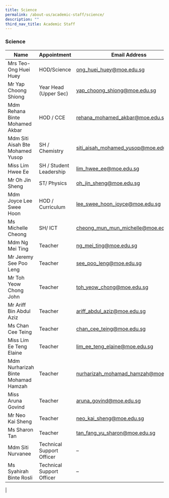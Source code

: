 ```yaml
---
title: Science
permalink: /about-us/academic-staff/science/
description: ""
third_nav_title: Academic Staff
---
```

### **Science**

| Name | Appointment | Email Address |
|---|---|---|
| Mrs Teo- Ong Huei Huey | HOD/Science |   [ong_huei_huey@moe.edu.sg](mailto:ong_huei_huey@moe.edu.sg) |
| Mr Yap Choong Shiong | Year Head (Upper Sec) |   [yap_choong_shiong@moe.edu.sg](mailto:yap_choong_shiong@moe.edu.sg) |
| Mdm Rehana Binte Mohamed Akbar | HOD / CCE |   [rehana_mohamed_akbar@moe.edu.sg](mailto:rehana_mohamed_akbar@moe.edu.sg) |
| Mdm Siti Aisah Bte Mohamed Yusop | SH / Chemistry |   [siti_aisah_mohamed_yusop@moe.edu.sg](mailto:siti_aisah_mohamed_yusop@moe.edu.sg) |
| Miss Lim Hwee Ee |  SH / Student Leadership | [lim_hwee_ee@moe.edu.sg](mailto:lim_hwee_ee@moe.edu.sg) |
| Mr Oh Jin Sheng | ST/ Physics |   [oh_jin_sheng@moe.edu.sg](mailto:oh_jin_sheng@moe.edu.sg) |
| Mdm Joyce Lee Swee Hoon |  HOD / Curriculum | [lee_swee_hoon_joyce@moe.edu.sg](mailto:lee_swee_hoon_joyce@moe.edu.sg) |
| Ms Michelle Cheong | SH/ ICT | [cheong_mun_mun_michelle@moe.edu.sg](mailto:cheong_mun_mun_michelle@moe.edu.sg) |
| Mdm Ng Mei Ting | Teacher |   [ng_mei_ting@moe.edu.sg](mailto:ng_mei_ting@moe.edu.sg) |
| Mr Jeremy See Poo Leng | Teacher |   [see_poo_leng@moe.edu.sg](mailto:see_poo_leng@moe.edu.sg) |
| Mr Toh Yeow Chong John | Teacher | [toh_yeow_chong@moe.edu.sg](mailto:toh_yeow_chong@moe.edu.sg) |
| Mr Ariff Bin Abdul Aziz | Teacher |   [ariff_abdul_aziz@moe.edu.sg](mailto:ariff_abdul_aziz@moe.edu.sg) |
| Ms Chan Cee Teing | Teacher |   [chan_cee_teing@moe.edu.sg](mailto:chan_cee_teing@moe.edu.sg) |
| Miss Lim Ee Teng Elaine | Teacher |   [lim_ee_teng_elaine@moe.edu.sg](mailto:lim_ee_teng_elaine@moe.edu.sg) |
| Mdm Nurharizah Binte Mohamad Hamzah | Teacher |   [nurharizah_mohamad_hamzah@moe.edu.sg](mailto:nurharizah_mohamad_hamzah@moe.edu.sg) |
| Miss Aruna Govind | Teacher | [aruna_govind@moe.edu.sg](mailto:aruna_govind@moe.edu.sg) |
| Mr Neo Kai Sheng | Teacher | [neo_kai_sheng@moe.edu.sg](mailto:neo_kai_sheng@moe.edu.sg) |
| Ms Sharon Tan | Teacher | [tan_fang_yu_sharon@moe.edu.sg](mailto:tan_fang_yu_sharon@moe.edu.sg) |
| Mdm Siti Nurvanee | Technical Support Officer |  – |
| Ms Syahirah Binte Rosli | Technical Support Officer |  – |
|